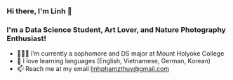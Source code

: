### Hi there, I'm Linh 👋

### I'm a Data Science Student, Art Lover, and Nature Photography Enthusiast!

- 🧑🏻‍💻 I’m currently a sophomore and DS major at Mount Holyoke College
- 👯 I love learning languages (English, Vietnamese, German, Korean)
- 📫 Reach me at my email linhphamzthuy@gmail.com

<!--
**linhphamt/linhphamt** is a ✨ _special_ ✨ repository because its `README.md` (this file) appears on your GitHub profile.

Here are some ideas to get you started:

- 🔭 I’m currently working on ...
- 🌱 I’m currently learning ...
- 👯 I’m looking to collaborate on ...
- 🤔 I’m looking for help with ...
- 💬 Ask me about ...
- 📫 How to reach me: ...
- 😄 Pronouns: ...
- ⚡ Fun fact: ...
-->
